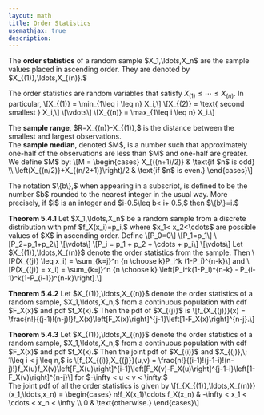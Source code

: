 ```yaml
---
layout: math
title: Order Statistics
usemathjax: true
description:
---
```


<p class="box def">
The <strong>order statistics</strong> of a random sample $X_1,\ldots,X_n$ are the sample values placed in ascending order. They are denoted by $X_{(1)},\ldots,X_{(n)}.$
</p>

The order statistics are random variables that satisfy $X_{(1)} \leq \cdots \leq X_{(n)}.$ In particular,
\\[X_{(1)} = \min_{1\leq i \leq n} X_i,\\]
\\[X_{(2)} = \text{ second smallest } X_i,\\]
\\[\vdots\\]
\\[X_{(n)} = \max_{1\leq i \leq n} X_i.\\]

<p class="box def">
The <strong>sample range</strong>, $R=X_{(n)}-X_{(1)},$ is the distance between the smallest and largest observations. <br>
The <strong>sample median</strong>, denoted $M$, is a number such that approximately one-half of the observations are less than $M$ and one-half are greater. We define $M$ by: 
\[M = 
\begin{cases}
X_{((n+1)/2)} & \text{if $n$ is odd} \\ 
\left(X_{(n/2)}+X_{(n/2+1)}\right)/2 & \text{if $n$ is even.}
\end{cases}\]
</p>

<p class="box def">
The notation $\{b\},$ when appearing in a subscript, is defined to be the number $b$ rounded to the nearest integer in the usual way. More precisely, if $i$ is an integer and $i-0.5\leq b< i+ 0.5,$ then $\{b\}=i.$
</p>

<p class="box theorem">
<strong>Theorem 5.4.1</strong>
Let $X_1,\ldots,X_n$ be a random sample from a discrete distribution with pmf $f_X(x_i)=p_i,$ where $x_1< x_2<\cdots$ are possible values of $X$ in ascending order. Define
\[P_0=0\]
\[P_1=p_1\]
\[P_2=p_1+p_2\]
\[\vdots\]
\[P_i = p_1 + p_2 + \cdots + p_i\]
\[\vdots\]
Let $X_{(1)},\ldots,X_{(n)}$ denote the order statistics from the sample. Then
\[P(X_{(j)} \leq x_i) = \sum_{k=j}^n {n \choose k}P_i^k (1-P_i)^{n-k}\]
and
\[P(X_{(j)} = x_i) = \sum_{k=j}^n {n \choose k} \left[P_i^k(1-P_i)^{n-k} - P_{i-1}^k(1-P_{i-1})^{n-k}\right].\]
</p>

<p class="box theorem">
<strong>Theorem 5.4.2</strong>
Let $X_{(1)},\ldots,X_{(n)}$ denote the order statistics of a random sample, $X_1,\ldots,X_n,$ from a continuous population with cdf $F_X(x)$ and pdf $f_X(x).$ Then the pdf of $X_{(j)}$ is 
\[f_{X_{(j)}}(x) = \frac{n!}{(j-1)!(n-j)!}f_X(x)\left[F_X(x)\right]^{j-1}\left[1-F_X(x)\right]^{n-j}.\]
</p>

<p class="box theorem">
<strong>Theorem 5.4.3</strong>
Let $X_{(1)},\ldots,X_{(n)}$ denote the order statistics of a random sample, $X_1,\ldots,X_n,$ from a continuous population with cdf $F_X(x)$ and pdf $f_X(x).$ Then the joint pdf of $X_{(i)}$ and $X_{(j)},\; 1\leq i < j \leq n,$ is  
\[f_{X_{(i)},X_{(j)}}(u,v) = \frac{n!}{(i-1)!(j-1-i)!(n-j)!}f_X(u)f_X(v)\left[F_X(u)\right]^{i-1}\left[F_X(v)-F_X(u)\right]^{j-1-i}\left[1-F_X(v)\right]^{n-j}\]
for $-\infty < u < v < \infty.$<br>
The joint pdf of all the order statistics is given by
\[f_{X_{(1)},\ldots,X_{(n)}}(x_1,\ldots,x_n) = 
\begin{cases}
n!f_X(x_1)\cdots f_X(x_n) & -\infty < x_1 < \cdots < x_n < \infty \\
0 & \text{otherwise.}
\end{cases}\]
</p>
